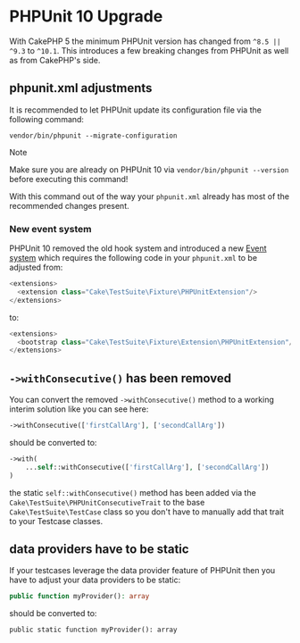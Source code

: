 # PHPUnit 10 Upgrade

With CakePHP 5 the minimum PHPUnit version has changed from `^8.5 || ^9.3` to `^10.1`.
This introduces a few breaking changes from PHPUnit as well as from CakePHP's side.

## phpunit.xml adjustments

It is recommended to let PHPUnit update its configuration file via the following command:

    vendor/bin/phpunit --migrate-configuration

> [!NOTE]
> Make sure you are already on PHPUnit 10 via `vendor/bin/phpunit --version` before executing this command!

With this command out of the way your `phpunit.xml` already has most of the recommended changes present.

### New event system

PHPUnit 10 removed the old hook system and introduced a new [Event system](https://docs.phpunit.de/en/10.5/extending-phpunit.html#extending-the-test-runner)
which requires the following code in your `phpunit.xml` to be adjusted from:

``` php
<extensions>
  <extension class="Cake\TestSuite\Fixture\PHPUnitExtension"/>
</extensions>
```

to:

``` php
<extensions>
  <bootstrap class="Cake\TestSuite\Fixture\Extension\PHPUnitExtension"/>
</extensions>
```

## `->withConsecutive()` has been removed

You can convert the removed `->withConsecutive()` method to a
working interim solution like you can see here:

``` php
->withConsecutive(['firstCallArg'], ['secondCallArg'])
```

should be converted to:

``` php
->with(
    ...self::withConsecutive(['firstCallArg'], ['secondCallArg'])
)
```

the static `self::withConsecutive()` method has been added via the `Cake\TestSuite\PHPUnitConsecutiveTrait`
to the base `Cake\TestSuite\TestCase` class so you don't have to manually add that trait to your Testcase classes.

## data providers have to be static

If your testcases leverage the data provider feature of PHPUnit then
you have to adjust your data providers to be static:

``` php
public function myProvider(): array
```

should be converted to:

``` text
public static function myProvider(): array
```

